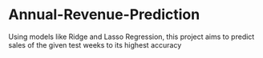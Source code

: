 # Annual-Revenue-Prediction
Using models like Ridge and Lasso Regression, this project aims to predict sales of the given test weeks to its highest accuracy
